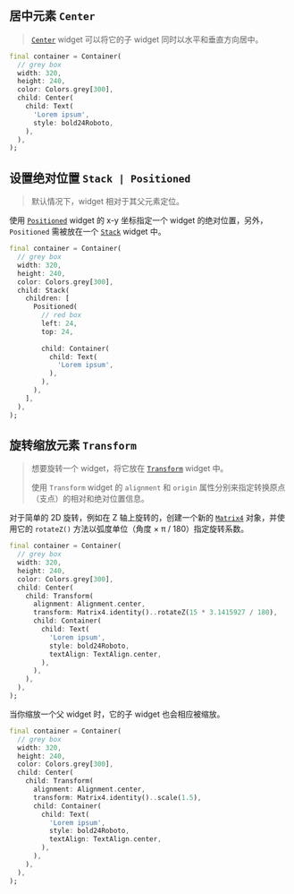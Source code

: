 ## 居中元素 `Center`

> [`Center`](https://api.flutter-io.cn/flutter/widgets/Center-class.html) widget 可以将它的子 widget 同时以水平和垂直方向居中。

```dart
final container = Container(
  // grey box
  width: 320,
  height: 240,
  color: Colors.grey[300],
  child: Center(
    child: Text(
      'Lorem ipsum',
      style: bold24Roboto,
    ),
  ),
);
```

## 设置绝对位置 `Stack | Positioned`

> 默认情况下，widget 相对于其父元素定位。

使用 [`Positioned`](https://api.flutter-io.cn/flutter/widgets/Positioned-class.html) widget 的 x-y 坐标指定一个 widget 的绝对位置，另外， `Positioned` 需被放在一个 [`Stack`](https://api.flutter-io.cn/flutter/widgets/Stack-class.html) widget 中。

```dart
final container = Container(
  // grey box
  width: 320,
  height: 240,
  color: Colors.grey[300],
  child: Stack(
    children: [
      Positioned(
        // red box
        left: 24,
        top: 24,
        
        child: Container(
          child: Text(
            'Lorem ipsum',
          ),
        ),
      ),
    ],
  ),
);
```

## 旋转缩放元素 `Transform`

> 想要旋转一个 widget，将它放在 [`Transform`](https://api.flutter-io.cn/flutter/widgets/Transform-class.html) widget 中。
>
> 使用 `Transform` widget 的 `alignment` 和 `origin` 属性分别来指定转换原点（支点）的相对和绝对位置信息。

对于简单的 2D 旋转，例如在 Z 轴上旋转的，创建一个新的 [`Matrix4`](https://api.flutter-io.cn/flutter/vector_math_64/Matrix4-class.html) 对象，并使用它的 `rotateZ()` 方法以弧度单位（角度 × π / 180）指定旋转系数。

```dart
final container = Container(
  // grey box
  width: 320,
  height: 240,
  color: Colors.grey[300],
  child: Center(
    child: Transform(
      alignment: Alignment.center,
      transform: Matrix4.identity()..rotateZ(15 * 3.1415927 / 180),
      child: Container(
        child: Text(
          'Lorem ipsum',
          style: bold24Roboto,
          textAlign: TextAlign.center,
        ),
      ),
    ),
  ),
);
```

当你缩放一个父 widget 时，它的子 widget 也会相应被缩放。

```dart
final container = Container(
  // grey box
  width: 320,
  height: 240,
  color: Colors.grey[300],
  child: Center(
    child: Transform(
      alignment: Alignment.center,
      transform: Matrix4.identity()..scale(1.5),
      child: Container(
        child: Text(
          'Lorem ipsum',
          style: bold24Roboto,
          textAlign: TextAlign.center,
        ),
      ),
    ),
  ),
);
```

